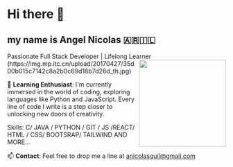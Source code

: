 <h1>Hi there 👋</h1> <h2>my name is  Angel Nicolas 🇦🇷🇮🇱 </h2>
 Passionate Full Stack Developer | Lifelong Learner
<img align='right' src='https://user-images.githubusercontent.com/5713670/87202985-820dcb80-c2b6-11ea-9f56-7ec461c497c3.gif' width='200'>
(https://img.mp.itc.cn/upload/20170427/35d00b015c7142c8a2b0c69d18b7d26d_th.jpg)

🌱 **Learning Enthusiast**: I'm currently immersed in the world of coding, exploring languages like Python and JavaScript. Every line of code I write is a step closer to unlocking new doors of creativity.

Skills: C/ JAVA / PYTHON / GIT / JS /REACT/ HTML / CSS/ BOOTSRAP/ TAILWIND AND MORE...

📫 **Contact**: Feel free to drop me a line at anicolasquil@gmail.com 






